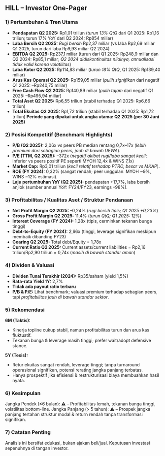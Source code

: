 ## HILL – Investor One-Pager

### 1) Pertumbuhan & Tren Utama
- **Pendapatan Q2 2025:** Rp1,01 triliun (*turun 13% QtQ* dari Q1 2025: Rp1,16 triliun; turun 17% YoY dari Q2 2024: Rp854 miliar)
- **Laba Bersih Q2 2025:** *Rugi bersih* Rp2,37 miliar (vs laba Rp2,69 miliar Q1 2025, turun dari laba Rp9,93 miliar Q2 2024)
- **EBITDA Q2 2025:** Rp237,1 miliar (turun dari Q1 2025: Rp248,9 miliar dan Q2 2024: Rp85,1 miliar; *Q2 2024 didiskontinuitas nilainya, annualisasi tidak valid karena volatilitas*)
- **Laba Kotor Q2 2025:** Rp114,83 miliar (*turun 18% QtQ*, Q1 2025: Rp139,40 miliar)
- **Arus Kas Operasi Q2 2025:** Rp159,05 miliar (*pulih signifikan* dari negatif Q1 2025: –Rp240,75 miliar)
- **Free Cash Flow Q2 2025:** Rp140,89 miliar (*pulih tajam* dari negatif Q1 2025: –Rp495,94 miliar)
- **Total Aset Q2 2025:** Rp6,55 triliun (stabil terhadap Q1 2025: Rp6,66 triliun)
- **Total Ekuitas Q2 2025:** Rp1,72 triliun (stabil terhadap Q1 2025: Rp1,72 triliun)
**Periode yang dipakai untuk angka utama: Q2 2025 (per 30 Juni 2025)**

### 2) Posisi Kompetitif (Benchmark Highlights)
- **P/B (Q2 2025):** 2,06x vs peers PB median rentang 0,7x–17x (*lebih premium dari sebagian peers, jauh di bawah DEWA*).
- **P/E (TTM, Q2 2025):** –372x (*negatif akibat rugi/laba sangat kecil*; inferior vs peers positif PE seperti MYOH 12,4x & WINS 7,1x)
- **Market Cap:** Rp3,01 triliun (*kecil relatif terhadap PTRO, besar vs MKAP*).
- **ROE (FY 2024):** 0,32% (sangat rendah; peer unggulan: MYOH ~9%, WINS ~12% estimasi).
- **Laju pertumbuhan YoY (Q2 2025):** pendapatan +17,7%, laba bersih anjlok (sumber annual YoY: FY24/FY23, earnings –98%).

### 3) Profitabilitas / Kualitas Aset / Struktur Pendanaan
- **Net Profit Margin Q2 2025:** –0,24% (*rugi bersih tipis; Q1 2025 +0,23%*)
- **Gross Profit Margin Q2 2025:** 11,4% (*turun QtQ; Q1 2025: 12%*) 
- **Interest Coverage (FY 2024):** 1,28x (tipis, cerminkan tekanan bunga tinggi)
- **Debt-to-Equity (FY 2024):** 2,66x (tinggi, leverage signifikan meskipun membaik dibanding FY23)
- **Gearing Q2 2025:** Total debt/Equity = 1,78x
- **Current Ratio Q2 2025:** Current assets/current liabilities = Rp2,16 triliun/Rp2,90 triliun = 0,74x (*masih di bawah standar aman*)

### 4) Dividen & Valuasi
- **Dividen Tunai Terakhir (2024):** Rp35/saham (yield 1,5%)
- **Rata-rata Yield 1Y:** 2,7%
- **Tidak ada payout ratio terbaru**
- **P/B & P/E:** Lihat benchmark; valuasi premium terhadap sebagian peers, tapi *profitabilitas jauh di bawah standar sektor*.

### 5) Rekomendasi
**6M (Taktis):**
- Kinerja topline cukup stabil, namun profitabilitas turun dan arus kas fluktuatif.
- Tekanan bunga & leverage masih tinggi; prefer wait/adopt defensive stance.

**5Y (Tesis):**
- Retur ekuitas sangat rendah, leverage tinggi; tanpa turnaround operasional signifikan, potensi rerating jangka panjang terbatas.
- Hanya prospektif jika efisiensi & restrukturisasi biaya membuahkan hasil nyata.

### 6) Kesimpulan
Jangka Pendek (≤6 bulan): ⚠️ – Profitabilitas lemah, tekanan bunga tinggi, volatilitas bottom-line.
Jangka Panjang (> 5 tahun): ⚠️ – Prospek jangka panjang tertahan struktur modal & return rendah tanpa transformasi signifikan.

### 7) Catatan Penting
Analisis ini bersifat edukasi, bukan ajakan beli/jual. Keputusan investasi sepenuhnya di tangan investor.